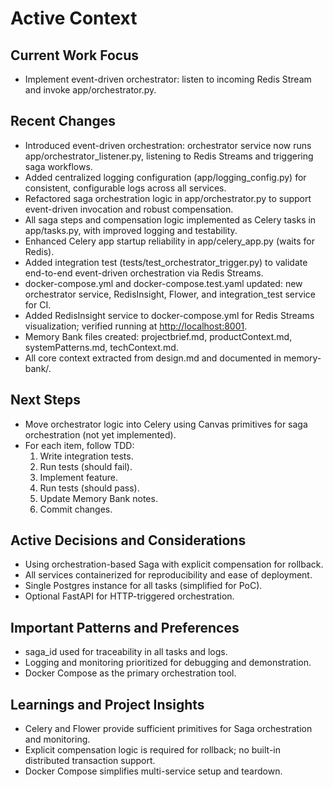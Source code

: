 # Active Context

## Current Work Focus

- Implement event-driven orchestrator: listen to incoming Redis Stream and invoke app/orchestrator.py.

## Recent Changes

- Introduced event-driven orchestration: orchestrator service now runs app/orchestrator_listener.py, listening to Redis Streams and triggering saga workflows.
- Added centralized logging configuration (app/logging_config.py) for consistent, configurable logs across all services.
- Refactored saga orchestration logic in app/orchestrator.py to support event-driven invocation and robust compensation.
- All saga steps and compensation logic implemented as Celery tasks in app/tasks.py, with improved logging and testability.
- Enhanced Celery app startup reliability in app/celery_app.py (waits for Redis).
- Added integration test (tests/test_orchestrator_trigger.py) to validate end-to-end event-driven orchestration via Redis Streams.
- docker-compose.yml and docker-compose.test.yaml updated: new orchestrator service, RedisInsight, Flower, and integration_test service for CI.
- Added RedisInsight service to docker-compose.yml for Redis Streams visualization; verified running at <http://localhost:8001>.
- Memory Bank files created: projectbrief.md, productContext.md, systemPatterns.md, techContext.md.
- All core context extracted from design.md and documented in memory-bank/.

## Next Steps

- Move orchestrator logic into Celery using Canvas primitives for saga orchestration (not yet implemented).
- For each item, follow TDD:
  1. Write integration tests.
  2. Run tests (should fail).
  3. Implement feature.
  4. Run tests (should pass).
  5. Update Memory Bank notes.
  6. Commit changes.

## Active Decisions and Considerations

- Using orchestration-based Saga with explicit compensation for rollback.
- All services containerized for reproducibility and ease of deployment.
- Single Postgres instance for all tasks (simplified for PoC).
- Optional FastAPI for HTTP-triggered orchestration.

## Important Patterns and Preferences

- saga_id used for traceability in all tasks and logs.
- Logging and monitoring prioritized for debugging and demonstration.
- Docker Compose as the primary orchestration tool.

## Learnings and Project Insights

- Celery and Flower provide sufficient primitives for Saga orchestration and monitoring.
- Explicit compensation logic is required for rollback; no built-in distributed transaction support.
- Docker Compose simplifies multi-service setup and teardown.
